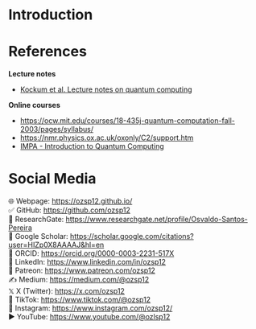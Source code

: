 # Introduction

# References

**Lecture notes**
* [Kockum et al. Lecture notes on quantum computing](https://arxiv.org/abs/2311.08445)

**Online courses**
* https://ocw.mit.edu/courses/18-435j-quantum-computation-fall-2003/pages/syllabus/
* https://nmr.physics.ox.ac.uk/oxonly/C2/support.htm
* [IMPA - Introduction to Quantum Computing](https://impa.br/ensino/programas-de-formacao/doutorado/minicursos/introduction-to-quantum-computing/)

# Social Media
🌐 Webpage: https://ozsp12.github.io/  
✅ GitHub: https://github.com/ozsp12  
🧪 ResearchGate: https://www.researchgate.net/profile/Osvaldo-Santos-Pereira  
🔬 Google Scholar: https://scholar.google.com/citations?user=HIZp0X8AAAAJ&hl=en  
🧾 ORCID: https://orcid.org/0000-0003-2231-517X  
💼 LinkedIn: https://www.linkedin.com/in/ozsp12  
🧡 Patreon: https://www.patreon.com/ozsp12  
✍️ Medium: https://medium.com/@ozsp12  
𝕏  X (Twitter): https://x.com/ozsp12  
📱 TikTok: https://www.tiktok.com/@ozsp12  
📸 Instagram: https://www.instagram.com/ozsp12/  
▶️ YouTube: https://www.youtube.com/@ozlsp12  
